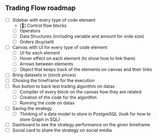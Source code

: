 ## Trading Flow roadmap 

- [ ] Sidebar with every type of code element 
    - [🚧] Control flow blocks
    - [ ] Operators
    - [ ] Data Structures (including variable and amount for orde size)
    - [ ] Orders (buy/sell)
- [ ] Canvas with UI for every type of code element
    - [ ] UI for each element
    - [ ] Hover effect on each element (to show how to link them)
    - [ ] Arrows between elements
    - [ ] Object that keeps track of the elements on canvas and their links
- [ ] Bring datasets in (stock prices)
- [ ] Chosing the timeframe for the execution
- [ ] Run button to back test trading algorithm on datas
    - [ ] Compiler of every block on the canvas how they are related
    - [ ] Creation of the code for the algorithm
    - [ ] Running the code on datas
- [ ] Saving the strategy
    - [ ] Thinking of a data model to store in PostgreSQL (look for how to store Graph in SQL)
- [ ] Dashboard to see the strategy performance on the given timeframe
- [ ] Social card to share the strategy on social media
